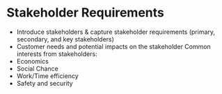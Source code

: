 # Stakeholder Requirements
- Introduce stakeholders & capture stakeholder requirements (primary, secondary, and key stakeholders)
- Customer needs and potential impacts on the stakeholder
Common interests from stakeholders:
- Economics
- Social Chance
- Work/Time efficiency 
- Safety and security

